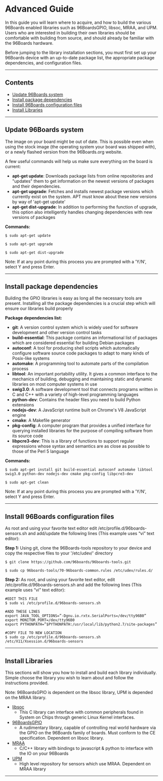 # Advanced Guide

In this guide you will learn where to acquire, and how to build the various 96Boards enabled libraries such as 96BoardsGPIO, libsoc, MRAA, and UPM. Users who are interested in building their own libraries should be comfortable with building from source, and should already be familiar with the 96Boards hardware.

Before jumping to the library installation sections, you must first set up your 96Boards device with an up-to-date package list, the appropriate package dependencies, and configuration files. 

***

## Contents

- [Update 96Boards system](#update-96boards-system)
- [Install package dependencies](#install-package-dependencies)
- [Install 96Boards configuration files](#install-96boards-configuration-files)
- [Install Libraries](#install-libraries)

***

## Update 96Boards system

The image on your board might be out of date. This is possible even when using the stock image (the operating system your board was shipped with), or a newly flashed version from the 96Boards.org website. 

A few useful commands will help us make sure everything on the board is current:

- **apt-get update**: Downloads package lists from online repositories and "updates" them to get information on the newest versions of packages and their dependencies.
- **apt-get upgrade**: Fetches and installs newest package versions which currently exist on the system. APT must know about these new versions by way of 'apt-get update'
- **apt-get dist-upgrade**: In addition to performing the function of upgrade, this option also intelligently handles changing dependencies with new versions of packages

**Commands:**

```shell
$ sudo apt-get update

$ sudo apt-get upgrade

$ sudo apt-get dist-upgrade
```

Note: If at any point during this process you are prompted with a 'Y/N', select Y and press Enter.

***

## Install package dependencies

Building the GPIO libraries is easy as long all the necessary tools are present. Installing all the package dependencies is a crucial step which will ensure our libraries build properly

**Package dependencies list:**

- **git**: A version control system which is widely used for software development and other version control tasks
- **build-essential**: This package contains an informational list of packages which are considered essential for building Debian packages
- **autoconf**: A tool for producing shell scripts which automatically configure software source code packages to adapt to many kinds of Posix-like systems
- **automake**: A programming tool to automate parts of the compilation process
- **libtool**: An important portability utility. It gives a common interface to the mechanics of building, debugging and maintaining static and dynamic libraries on most computer systems in use
- **swig3.0**: A software development tool that connects programs written in C and C++ with a variety of high-level programming languages
- **python-dev**: Contains the header files you need to build Python extensions
- **nodejs-dev**: A JavaScript runtime built on Chrome's V8 JavaScript engine
- **cmake**: A Makefile generator
- **pkg-config**: A computer program that provides a unified interface for querying installed libraries for the purpose of compiling software from its source code
- **libpcre3-dev**: This is a library of functions to support regular expressions whose syntax and semantics are as close as possible to those of the Perl 5 language

**Commands:**

```shell
$ sudo apt-get install git build-essential autoconf automake libtool swig3.0 python-dev nodejs-dev cmake pkg-config libpcre3-dev

$ sudo apt-get clean
```

Note: If at any point during this process you are prompted with a 'Y/N', select Y and press Enter.

***

## Install 96Boards configuration files

As root and using your favorite text editor edit /etc/profile.d/96boards-sensors.sh and add/update the following lines (This example uses “vi” text editor):


**Step 1:** Using git, clone the 96Boards-tools repository to your device and copy the respective files to your '/etc/udev/' directory

```shell
$ git clone https://github.com/96boards/96boards-tools.git

$ sudo cp 96boards-tools/70-96boards-common.rules /etc/udev/rules.d/
```

**Step 2:** As root, and using your favorite text editor, edit /etc/profile.d/96boards-sensors.sh and add the following lines (This example uses “vi” text editor):

```shell
#EDIT THIS FILE
$ sudo vi /etc/profile.d/96boards-sensors.sh
```

```shell
#ADD THESE LINES
export JAVA_TOOL_OPTIONS=”-Dgnu.io.rxtx.SerialPorts=/dev/tty96B0”
export MONITOR_PORT=/dev/tty96B0
export PYTHONPATH=”$PYTHONPATH:/usr/local/lib/python2.7/site-packages”
```

```shell
#COPY FILE TO NEW LOCATION
$ sudo cp /etc/profile.d/96boards-sensors.sh /etc/X11/Xsession.d/96boards-sensors
```

***

## Install Libraries

This sections will show you how to install and build each library individually. Simple choose the library you wish to learn about and follow the instructions provided.

Note: 96BoardsGPIO is dependent on the libsoc library, UPM is depended on the MRAA library.

- [libsoc](libsoc-install/README.md)
   - This C library can interface with common peripherals found in
System on Chips through generic Linux Kernel interfaces.
- [96BoardsGPIO](96BoardsGPIO-install/README.md)
   - A rudimentary library, capable of controlling real world hardware via the GPIO on the 96Boards family of boards. Must conform to the CE specification. Dependent on libsoc library.
- [MRAA](MRAA-install/README.md)
   - C/C++ library with bindings to javascript & python to interface with the IO on your 96Boards
- [UPM](UPM-install/README.md)
   - High level repository for sensors which use MRAA. Dependent on MRAA library

***
